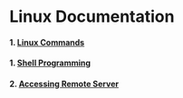# Linux Documentation

#### 1. [ Linux Commands ](https://github.com/mrzResearchArena/Linux-Documentation/blob/master/LinuxCommands.md)
#### 1. [ Shell Programming ](https://github.com/mrzResearchArena/Linux-Documentation/blob/master/ShellProgramming.md)
#### 2. [ Accessing Remote Server ](https://github.com/mrzResearchArena/Linux-Documentation/blob/master/RemoteServerHandling.md)
